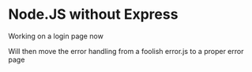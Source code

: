 Node.JS without Express
=======================

Working on a login page now

Will then move the error handling from a foolish error.js to a proper error page
